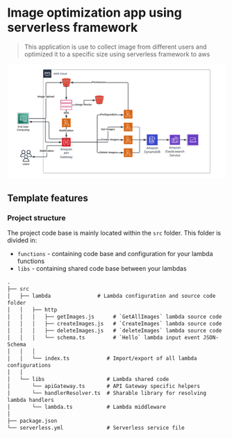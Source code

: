 # Image optimization app using serverless framework

> This application is use to collect image from different users and optimized it to a specific size using serverless framework to aws

![](./readme_assets/network.png)

## Template features

### Project structure

The project code base is mainly located within the `src` folder. This folder is divided in:

- `functions` - containing code base and configuration for your lambda functions
- `libs` - containing shared code base between your lambdas

```
.
├── src
│   ├── lambda               # Lambda configuration and source code folder
│   │   ├── http
│   │   │   ├── getImages.js      # `GetAllImages` lambda source code
│   │   │   ├── createImages.js   # `CreateImages` lambda source code
│   │   │   ├── deleteImages.js   # `deleteImages` lambda source code
│   │   │   └── schema.ts         # `Hello` lambda input event JSON-Schema
│   │   │
│   │   └── index.ts            # Import/export of all lambda configurations
│   │
│   └── libs                    # Lambda shared code
│       └── apiGateway.ts       # API Gateway specific helpers
│       └── handlerResolver.ts  # Sharable library for resolving lambda handlers
│       └── lambda.ts           # Lambda middleware
│
├── package.json
└── serverless.yml              # Serverless service file
```
